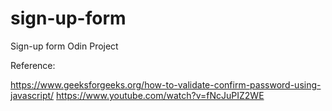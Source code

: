 # sign-up-form

Sign-up form Odin Project

Reference:

https://www.geeksforgeeks.org/how-to-validate-confirm-password-using-javascript/
https://www.youtube.com/watch?v=fNcJuPIZ2WE
